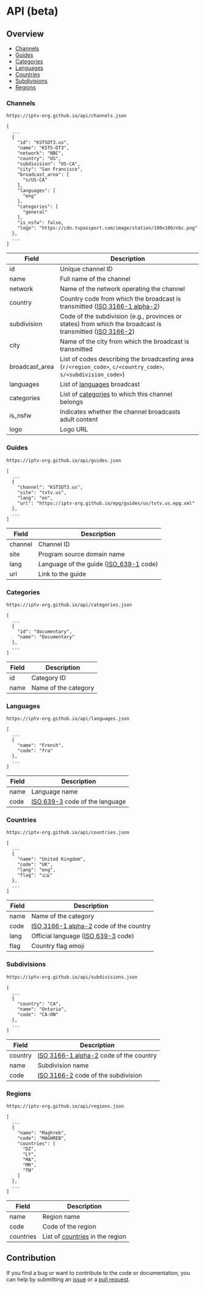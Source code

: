 # API (beta)

## Overview

- [Channels](#channels)
- [Guides](#guides)
- [Categories](#categories)
- [Languages](#languages)
- [Countries](#countries)
- [Subdivisions](#subdivisions)
- [Regions](#regions)

### Channels

```
https://iptv-org.github.io/api/channels.json
```

```
[
  ...
  {
    "id": "KSTSDT3.us",
    "name": "KSTS-DT3",
    "network": "NBC",
    "country": "US",
    "subdivision": "US-CA",
    "city": "San Francisco",
    "broadcast_area": [
      "s/US-CA"
    ],
    "languages": [
      "eng"
    ],
    "categories": [
      "general"
    ],
    "is_nsfw": false,
    "logo": "https://cdn.tvpassport.com/image/station/100x100/nbc.png"
  },
  ...
]
```

| Field          | Description                                                                                                                                          |
| -------------- | ---------------------------------------------------------------------------------------------------------------------------------------------------- |
| id             | Unique channel ID                                                                                                                                    |
| name           | Full name of the channel                                                                                                                             |
| network        | Name of the network operating the channel                                                                                                            |
| country        | Country code from which the broadcast is transmitted ([ISO 3166-1 alpha-2](https://en.wikipedia.org/wiki/ISO_3166-1_alpha-2))                        |
| subdivision    | Code of the subdivision (e.g., provinces or states) from which the broadcast is transmitted ([ISO 3166-2](https://en.wikipedia.org/wiki/ISO_3166-2)) |
| city           | Name of the city from which the broadcast is transmitted                                                                                             |
| broadcast_area | List of codes describing the broadcasting area (`r/<region_code>`, `c/<country_code>`, `s/<subdivision_code>`)                                       |
| languages      | List of [languages](database/languages.csv) broadcast                                                                                                |
| categories     | List of [categories](database/categories.csv) to which this channel belongs                                                                          |
| is_nsfw        | Indicates whether the channel broadcasts adult content                                                                                               |
| logo           | Logo URL                                                                                                                                             |

### Guides

```
https://iptv-org.github.io/api/guides.json
```

```
[
  ...
  {
    "channel": "KSTSDT3.us",
    "site": "tvtv.us",
    "lang": "en",
    "url": "https://iptv-org.github.io/epg/guides/us/tvtv.us.epg.xml"
  },
  ...
]
```

| Field   | Description                                                                       |
| ------- | --------------------------------------------------------------------------------- |
| channel | Channel ID                                                                        |
| site    | Program source domain name                                                        |
| lang    | Language of the guide ([ISO_639-1](https://en.wikipedia.org/wiki/ISO_639-1) code) |
| url     | Link to the guide                                                                 |

### Categories

```
https://iptv-org.github.io/api/categories.json
```

```
[
  ...
  {
    "id": "documentary",
    "name": "Documentary"
  },
  ...
]
```

| Field | Description          |
| ----- | -------------------- |
| id    | Category ID          |
| name  | Name of the category |

### Languages

```
https://iptv-org.github.io/api/languages.json
```

```
[
  ...
  {
    "name": "French",
    "code": "fra"
  },
  ...
]
```

| Field | Description                                                               |
| ----- | ------------------------------------------------------------------------- |
| name  | Language name                                                             |
| code  | [ISO 639-3](https://en.wikipedia.org/wiki/ISO_639-3) code of the language |

### Countries

```
https://iptv-org.github.io/api/countries.json
```

```
[
  ...
  {
    "name": "United Kingdom",
    "code": "UK",
    "lang": "eng",
    "flag": "🇬🇧"
  },
  ...
]
```

| Field | Description                                                                                |
| ----- | ------------------------------------------------------------------------------------------ |
| name  | Name of the category                                                                       |
| code  | [ISO 3166-1 alpha-2](https://en.wikipedia.org/wiki/ISO_3166-1_alpha-2) code of the country |
| lang  | Official language ([ISO 639-3](https://en.wikipedia.org/wiki/ISO_639-3) code)              |
| flag  | Country flag emoji                                                                         |

### Subdivisions

```
https://iptv-org.github.io/api/subdivisions.json
```

```
[
  ...
  {
    "country": "CA",
    "name": "Ontario",
    "code": "CA-ON"
  },
  ...
]
```

| Field   | Description                                                                                |
| ------- | ------------------------------------------------------------------------------------------ |
| country | [ISO 3166-1 alpha-2](https://en.wikipedia.org/wiki/ISO_3166-1_alpha-2) code of the country |
| name    | Subdivision name                                                                           |
| code    | [ISO 3166-2](https://en.wikipedia.org/wiki/ISO_3166-2) code of the subdivision             |

### Regions

```
https://iptv-org.github.io/api/regions.json
```

```
[
  ...
  {
    "name": "Maghreb",
    "code": "MAGHREB",
    "countries": [
      "DZ",
      "LY",
      "MA",
      "MR",
      "TN"
    ]
  },
  ...
]
```

| Field     | Description                                               |
| --------- | --------------------------------------------------------- |
| name      | Region name                                               |
| code      | Code of the region                                        |
| countries | List of [countries](database/countries.csv) in the region |

## Contribution

If you find a bug or want to contribute to the code or documentation, you can help by submitting an [issue](https://github.com/iptv-org/api/issues) or a [pull request](https://github.com/iptv-org/api/pulls).
